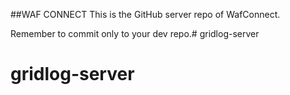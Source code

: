 ##WAF CONNECT
This is the GitHub server repo of WafConnect.

Remember to commit only to your dev repo.# gridlog-server
# gridlog-server
